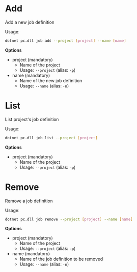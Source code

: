 # Add

Add a new job definition

Usage: 
```sh
dotnet pc.dll job add --project [project] --name [name]
```

**Options**
* project (mandatory)
    * Name of the project
    * Usage: `--project` (alias: `-p`)
* name (mandatory)
    * Name of the new job definition
    * Usage: `--name` (alias: `-n`)

# List
List project's job definition

Usage: 
```sh
dotnet pc.dll job list --project [project]
```

**Options**
* project (mandatory)
    * Name of the project
    * Usage: `--project` (alias: `-p`)

# Remove
Remove a job definition

Usage: 
```sh
dotnet pc.dll job remove --project [project] --name [name]
```

**Options**
* project (mandatory)
    * Name of the project
    * Usage: `--project` (alias: `-p`)
* name (mandatory)
    * Name of the job definition to be removed
    * Usage: `--name` (alias: `-n`)
